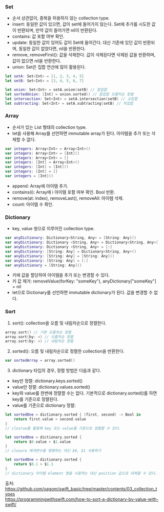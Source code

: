 ### Set  
- 순서 상관없이, 중복을 허용하지 않는 collection type.  
- insert: 동일한 값이 있으면, 값이 set에 들어가지 않는다. Set에 추가를 시도한 값이 반환되며, 만약 값이 들어가면 nil이 반환된다.  
- contains: 값 포함 여부 확인.  
- update: 동일한 값이 있어도 값이 Set에 들어간다. 대신 기존에 있던 값이 반환되며, 동일한 값이 없었다면, nil을 반환한다.  
- remove, removeFirst(): 값을 삭제한다. 값이 삭제된다면 삭제된 값을 반환하며, 값이 없으면 nil을 반환한다.  
- union: Set은 집합 연산에 많이 활용된다.  

```swift
let setA: Set<Int> = [1, 2, 3, 4, 5]
let setB: Set<Int> = [3, 4, 5, 6, 7]

let union: Set<Int> = setA.union(setB) // 합집합
let sortedUnion: [Int] = union.sorted() // 합집합 오름차순 정렬
let intersection: Set<Int> = setA.intersection(setB) // 교집합
let subtracting: Set<Int> = setA.subtracting(setB) // 차집합
```  
  
  
### Array  
- 순서가 있는 List 형태의 collection type.  
- let을 사용해 Array를 선언하면 immutable array가 된다. 아이템을 추가 또는 삭제할 수 없다.  
  
```swift
var integers: Array<Int> = Array<Int>()
var integers: Array<Int> = [Int]()
var integers: Array<Int> = []
var integers: [Int] = Array<Int>()
var integers: [Int] = [Int]()
var integers: [Int] = []
var integers = [Int]()
```  
  
- append: Array에 아이템 추가.  
- contains(i): Array에 i 아이템 포함 여부 확인. Bool 반환.  
- remove(at: index), removeLast(), removeAll: 아이템 삭제.  
- count: 아이템 수 확인.  
  
### Dictionary  
- key, value 쌍으로 이루어진 collection type.  
  
```swift
var anyDictionary: Dictionary<String, Any> = [String: Any]()
var anyDictionary: Dictionary <String, Any> = Dictionary<String, Any>()
var anyDictionary: Dictionary <String, Any> = [:]
var anyDictionary: [String: Any] = Dictionary<String, Any>()
var anyDictionary: [String: Any] = [String: Any]()
var anyDictionary: [String: Any] = [:]
var anyDictionary = [String: Any]()
```  
  
- 키에 값을 할당하여 아이템을 추가 또는 변경할 수 있다.  
- 키 값 제거: removeValue(forKey: "someKey"), anyDictionary["someKey"] = nil  
- let으로 Dictionary를 선언하면 immutable dictionary가 된다. 값을 변경할 수 없다.  
  
### Sort  
1. sort(): collection을 오름 및 내림차순으로 정렬한다.  
  
```swift
array.sort() // 기본 오름차순 정렬
array.sort(by: <) // 오름차순 정렬
array.sort(by: >) // 내림차순 정렬
```  
  
2. sorted(): 오름 및 내림차순으로 정렬한 collection을 반환한다.  
  
```swift
var sortedArray = array.sorted()
```  
  
3. dictionary 타입의 경우, 정렬 방법은 다음과 같다.  
- key만 정렬: dictionary.keys.sorted()  
- value만 정렬: dictionary.values.sorted()  
- key와 value를 한번에 정렬할 수는 없다. 기본적으로 dictionary.sorted()를 하면 key를 기준으로 정렬된다.  
- value를 기준으로 dictionary 정렬:  
```swift
let sortedOne = dictionary.sorted { (first, second) -> Bool in
    return first.value > second.value
}
// closrue를 활용해 key 또는 value를 기준으로 정렬할 수 있다.

let sortedOne = dictionary.sorted {
	return $0.value > $1.value
}
// closure 매개변수를 명명하는 대신 $0, $1 사용하기

let sortedOne = dictionary.sorted {
	return $0.1 > $1.1
}
// dictionary 아이템 element 명을 사용하는 대신 position 값으로 대체할 수 있다.
```  
  
  
  
출처:  
https://github.com/yagom/swift_basic/tree/master/contents/03_collection_types  
https://programmingwithswift.com/how-to-sort-a-dictionary-by-value-with-swift/  
